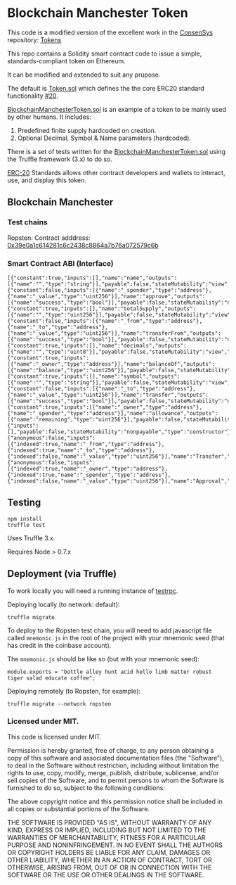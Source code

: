 # Blockchain Manchester Token

This code is a modified version of the excellent work in the [ConsenSys](https://consensys.net/) repository:
 [Tokens](https://github.com/ConsenSys/Tokens)

This repo contains a Solidity smart contract code to issue a simple, standards-compliant token on Ethereum. 

It can be modified and extended to suit any prupose. 

The default is [Token.sol]() which defines the the core ERC20 standard functionality [#20](https://github.com/ethereum/EIPs/issues/20).  

[BlockchainManchesterToken.sol]() is an example of a token to be mainly used by other humans. It includes:  

1. Predefined finite supply hardcoded on creation.  
2. Optional Decimal, Symbol & Name parameters (hardcoded).  

There is a set of tests written for the [BlockchainManchesterToken.sol]() using the Truffle framework (3.x) to do so.

[ERC-20](https://github.com/ethereum/EIPs/issues/20) Standards allows other contract developers and wallets to interact, use, and display this token. 

## Blockchain Manchester 

### Test chains

Ropsten: Contract adddress: [0x39e0a1c614281c6c2438c8864a7b76a072579c6b](https://ropsten.etherscan.io/token/0x39e0a1c614281c6c2438c8864a7b76a072579c6b)

### Smart Contract ABI (Interface)

```
[{"constant":true,"inputs":[],"name":"name","outputs":[{"name":"","type":"string"}],"payable":false,"stateMutability":"view","type":"function"},{"constant":false,"inputs":[{"name":"_spender","type":"address"},{"name":"_value","type":"uint256"}],"name":"approve","outputs":[{"name":"success","type":"bool"}],"payable":false,"stateMutability":"nonpayable","type":"function"},{"constant":true,"inputs":[],"name":"totalSupply","outputs":[{"name":"","type":"uint256"}],"payable":false,"stateMutability":"view","type":"function"},{"constant":false,"inputs":[{"name":"_from","type":"address"},{"name":"_to","type":"address"},{"name":"_value","type":"uint256"}],"name":"transferFrom","outputs":[{"name":"success","type":"bool"}],"payable":false,"stateMutability":"nonpayable","type":"function"},{"constant":true,"inputs":[],"name":"decimals","outputs":[{"name":"","type":"uint8"}],"payable":false,"stateMutability":"view","type":"function"},{"constant":true,"inputs":[{"name":"_owner","type":"address"}],"name":"balanceOf","outputs":[{"name":"balance","type":"uint256"}],"payable":false,"stateMutability":"view","type":"function"},{"constant":true,"inputs":[],"name":"symbol","outputs":[{"name":"","type":"string"}],"payable":false,"stateMutability":"view","type":"function"},{"constant":false,"inputs":[{"name":"_to","type":"address"},{"name":"_value","type":"uint256"}],"name":"transfer","outputs":[{"name":"success","type":"bool"}],"payable":false,"stateMutability":"nonpayable","type":"function"},{"constant":true,"inputs":[{"name":"_owner","type":"address"},{"name":"_spender","type":"address"}],"name":"allowance","outputs":[{"name":"remaining","type":"uint256"}],"payable":false,"stateMutability":"view","type":"function"},{"inputs":[],"payable":false,"stateMutability":"nonpayable","type":"constructor"},{"anonymous":false,"inputs":[{"indexed":true,"name":"_from","type":"address"},{"indexed":true,"name":"_to","type":"address"},{"indexed":false,"name":"_value","type":"uint256"}],"name":"Transfer","type":"event"},{"anonymous":false,"inputs":[{"indexed":true,"name":"_owner","type":"address"},{"indexed":true,"name":"_spender","type":"address"},{"indexed":false,"name":"_value","type":"uint256"}],"name":"Approval","type":"event"}]
```

## Testing

```
npm install
truffle test
```

Uses Truffle 3.x.

Requires Node > 0.7.x

## Deployment (via Truffle)

To work locally  you will need a running instance of [testrpc](https://github.com/ethereumjs/testrpc).

Deploying locally (to network: default):
```
truffle migrate
```

To deploy to the Ropsten test chain, you will need to add javascript file called `mnemonic.js` in the root of the project with your mnemonic seed (that has credit in the coinbase account).

The `mnemonic.js` should be like so (but with your mnemonic seed):
```
module.exports = "bottle alley hunt acid hello limb matter robust tiger salad educate coffee";
```

Deploying remotely (to Ropsten, for example):
```
truffle migrate --network ropsten
```

### Licensed under MIT.  

This code is licensed under MIT.

Permission is hereby granted, free of charge, to any person obtaining a copy of this software and associated documentation files (the "Software"), to deal in the Software without restriction, including without limitation the rights to use, copy, modify, merge, publish, distribute, sublicense, and/or sell copies of the Software, and to permit persons to whom the Software is furnished to do so, subject to the following conditions:

The above copyright notice and this permission notice shall be included in all copies or substantial portions of the Software.

THE SOFTWARE IS PROVIDED "AS IS", WITHOUT WARRANTY OF ANY KIND, EXPRESS OR IMPLIED, INCLUDING BUT NOT LIMITED TO THE WARRANTIES OF MERCHANTABILITY, FITNESS FOR A PARTICULAR PURPOSE AND NONINFRINGEMENT. IN NO EVENT SHALL THE AUTHORS OR COPYRIGHT HOLDERS BE LIABLE FOR ANY CLAIM, DAMAGES OR OTHER LIABILITY, WHETHER IN AN ACTION OF CONTRACT, TORT OR OTHERWISE, ARISING FROM, OUT OF OR IN CONNECTION WITH THE SOFTWARE OR THE USE OR OTHER DEALINGS IN THE SOFTWARE.
